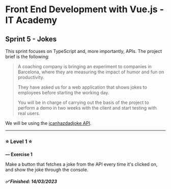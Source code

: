 # Front End Development with Vue.js - IT Academy

## **Sprint 5 - Jokes**

This sprint focuses on TypeScript and, more importantly, APIs. The project brief is the following:

> A coaching company is bringing an experiment to companies in Barcelona, where they are measuring the impact of humor and fun on productivity.
>
> They have asked us for a web application that shows jokes to employees before starting the working day.
>
> You will be in charge of carrying out the basis of the project to perform a demo in two weeks with the client and start testing with real users.

We will be using the [icanhazdadjoke API](https://icanhazdadjoke.com/api).

---

### ⭐ **Level 1** ⭐

**— Exercise 1**

Make a button that fetches a joke from the API every time it's clicked on, and show the joke through the console.

##### ✅ Finished: 14/03/2023

